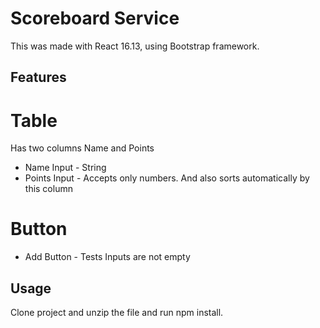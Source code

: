 # Scoreboard Service
This was made with React 16.13, using Bootstrap framework.

## Features

Table
==================================================================================
Has two columns Name and Points
- Name Input   - String
- Points Input - Accepts only numbers. And also sorts automatically by this column

Button
=================================================================================
- Add Button - Tests Inputs are not empty


## Usage
Clone project and unzip the file and run npm install.
